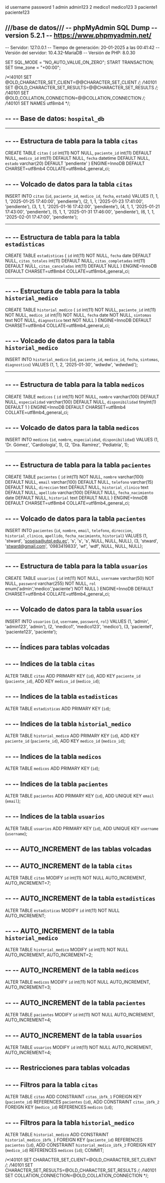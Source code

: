 id username password
1 admin admin123 
2 medico1 medico123 
3 paciente1 paciente123 


///base de datos///
-- phpMyAdmin SQL Dump
-- version 5.2.1
-- https://www.phpmyadmin.net/
--
-- Servidor: 127.0.0.1
-- Tiempo de generación: 20-01-2025 a las 00:41:42
-- Versión del servidor: 10.4.32-MariaDB
-- Versión de PHP: 8.0.30

SET SQL_MODE = "NO_AUTO_VALUE_ON_ZERO";
START TRANSACTION;
SET time_zone = "+00:00";


/*!40101 SET @OLD_CHARACTER_SET_CLIENT=@@CHARACTER_SET_CLIENT */;
/*!40101 SET @OLD_CHARACTER_SET_RESULTS=@@CHARACTER_SET_RESULTS */;
/*!40101 SET @OLD_COLLATION_CONNECTION=@@COLLATION_CONNECTION */;
/*!40101 SET NAMES utf8mb4 */;

--
-- Base de datos: `hospital_db`
--

-- --------------------------------------------------------

--
-- Estructura de tabla para la tabla `citas`
--

CREATE TABLE `citas` (
  `id` int(11) NOT NULL,
  `paciente_id` int(11) DEFAULT NULL,
  `medico_id` int(11) DEFAULT NULL,
  `fecha` datetime DEFAULT NULL,
  `estado` varchar(20) DEFAULT 'pendiente'
) ENGINE=InnoDB DEFAULT CHARSET=utf8mb4 COLLATE=utf8mb4_general_ci;

--
-- Volcado de datos para la tabla `citas`
--

INSERT INTO `citas` (`id`, `paciente_id`, `medico_id`, `fecha`, `estado`) VALUES
(1, 1, 1, '2025-01-25 17:40:00', 'pendiente'),
(2, 1, 1, '2025-01-23 17:41:00', 'pendiente'),
(3, 1, 1, '2025-01-16 17:42:00', 'pendiente'),
(4, 1, 1, '2025-01-21 17:43:00', 'pendiente'),
(5, 1, 1, '2025-01-31 17:46:00', 'pendiente'),
(6, 1, 1, '2025-02-01 17:47:00', 'pendiente');

-- --------------------------------------------------------

--
-- Estructura de tabla para la tabla `estadisticas`
--

CREATE TABLE `estadisticas` (
  `id` int(11) NOT NULL,
  `fecha` date DEFAULT NULL,
  `citas_totales` int(11) DEFAULT NULL,
  `citas_completadas` int(11) DEFAULT NULL,
  `citas_canceladas` int(11) DEFAULT NULL
) ENGINE=InnoDB DEFAULT CHARSET=utf8mb4 COLLATE=utf8mb4_general_ci;

-- --------------------------------------------------------

--
-- Estructura de tabla para la tabla `historial_medico`
--

CREATE TABLE `historial_medico` (
  `id` int(11) NOT NULL,
  `paciente_id` int(11) NOT NULL,
  `medico_id` int(11) NOT NULL,
  `fecha` date NOT NULL,
  `sintomas` text NOT NULL,
  `diagnostico` text NOT NULL
) ENGINE=InnoDB DEFAULT CHARSET=utf8mb4 COLLATE=utf8mb4_general_ci;

--
-- Volcado de datos para la tabla `historial_medico`
--

INSERT INTO `historial_medico` (`id`, `paciente_id`, `medico_id`, `fecha`, `sintomas`, `diagnostico`) VALUES
(1, 1, 2, '2025-01-30', 'wdwdw', 'wdwdwd');

-- --------------------------------------------------------

--
-- Estructura de tabla para la tabla `medicos`
--

CREATE TABLE `medicos` (
  `id` int(11) NOT NULL,
  `nombre` varchar(100) DEFAULT NULL,
  `especialidad` varchar(100) DEFAULT NULL,
  `disponibilidad` tinyint(1) DEFAULT 1
) ENGINE=InnoDB DEFAULT CHARSET=utf8mb4 COLLATE=utf8mb4_general_ci;

--
-- Volcado de datos para la tabla `medicos`
--

INSERT INTO `medicos` (`id`, `nombre`, `especialidad`, `disponibilidad`) VALUES
(1, 'Dr. Gómez', 'Cardiología', 1),
(2, 'Dra. Ramírez', 'Pediatría', 1);

-- --------------------------------------------------------

--
-- Estructura de tabla para la tabla `pacientes`
--

CREATE TABLE `pacientes` (
  `id` int(11) NOT NULL,
  `nombre` varchar(100) DEFAULT NULL,
  `email` varchar(100) DEFAULT NULL,
  `telefono` varchar(15) DEFAULT NULL,
  `direccion` text DEFAULT NULL,
  `historial_clinico` text DEFAULT NULL,
  `apellido` varchar(100) DEFAULT NULL,
  `fecha_nacimiento` date DEFAULT NULL,
  `historial` text DEFAULT NULL
) ENGINE=InnoDB DEFAULT CHARSET=utf8mb4 COLLATE=utf8mb4_general_ci;

--
-- Volcado de datos para la tabla `pacientes`
--

INSERT INTO `pacientes` (`id`, `nombre`, `email`, `telefono`, `direccion`, `historial_clinico`, `apellido`, `fecha_nacimiento`, `historial`) VALUES
(1, 'stward', 'soseisa@utpl.edu.ec', 's', 's', 's', NULL, NULL, NULL),
(3, 'stward', 'stward@gmail.com', '0983419833', 'wf', 'wdf', NULL, NULL, NULL);

-- --------------------------------------------------------

--
-- Estructura de tabla para la tabla `usuarios`
--

CREATE TABLE `usuarios` (
  `id` int(11) NOT NULL,
  `username` varchar(50) NOT NULL,
  `password` varchar(255) NOT NULL,
  `rol` enum('admin','medico','paciente') NOT NULL
) ENGINE=InnoDB DEFAULT CHARSET=utf8mb4 COLLATE=utf8mb4_general_ci;

--
-- Volcado de datos para la tabla `usuarios`
--

INSERT INTO `usuarios` (`id`, `username`, `password`, `rol`) VALUES
(1, 'admin', 'admin123', 'admin'),
(2, 'medico1', 'medico123', 'medico'),
(3, 'paciente1', 'paciente123', 'paciente');

--
-- Índices para tablas volcadas
--

--
-- Indices de la tabla `citas`
--
ALTER TABLE `citas`
  ADD PRIMARY KEY (`id`),
  ADD KEY `paciente_id` (`paciente_id`),
  ADD KEY `medico_id` (`medico_id`);

--
-- Indices de la tabla `estadisticas`
--
ALTER TABLE `estadisticas`
  ADD PRIMARY KEY (`id`);

--
-- Indices de la tabla `historial_medico`
--
ALTER TABLE `historial_medico`
  ADD PRIMARY KEY (`id`),
  ADD KEY `paciente_id` (`paciente_id`),
  ADD KEY `medico_id` (`medico_id`);

--
-- Indices de la tabla `medicos`
--
ALTER TABLE `medicos`
  ADD PRIMARY KEY (`id`);

--
-- Indices de la tabla `pacientes`
--
ALTER TABLE `pacientes`
  ADD PRIMARY KEY (`id`),
  ADD UNIQUE KEY `email` (`email`);

--
-- Indices de la tabla `usuarios`
--
ALTER TABLE `usuarios`
  ADD PRIMARY KEY (`id`),
  ADD UNIQUE KEY `username` (`username`);

--
-- AUTO_INCREMENT de las tablas volcadas
--

--
-- AUTO_INCREMENT de la tabla `citas`
--
ALTER TABLE `citas`
  MODIFY `id` int(11) NOT NULL AUTO_INCREMENT, AUTO_INCREMENT=7;

--
-- AUTO_INCREMENT de la tabla `estadisticas`
--
ALTER TABLE `estadisticas`
  MODIFY `id` int(11) NOT NULL AUTO_INCREMENT;

--
-- AUTO_INCREMENT de la tabla `historial_medico`
--
ALTER TABLE `historial_medico`
  MODIFY `id` int(11) NOT NULL AUTO_INCREMENT, AUTO_INCREMENT=2;

--
-- AUTO_INCREMENT de la tabla `medicos`
--
ALTER TABLE `medicos`
  MODIFY `id` int(11) NOT NULL AUTO_INCREMENT, AUTO_INCREMENT=3;

--
-- AUTO_INCREMENT de la tabla `pacientes`
--
ALTER TABLE `pacientes`
  MODIFY `id` int(11) NOT NULL AUTO_INCREMENT, AUTO_INCREMENT=4;

--
-- AUTO_INCREMENT de la tabla `usuarios`
--
ALTER TABLE `usuarios`
  MODIFY `id` int(11) NOT NULL AUTO_INCREMENT, AUTO_INCREMENT=4;

--
-- Restricciones para tablas volcadas
--

--
-- Filtros para la tabla `citas`
--
ALTER TABLE `citas`
  ADD CONSTRAINT `citas_ibfk_1` FOREIGN KEY (`paciente_id`) REFERENCES `pacientes` (`id`),
  ADD CONSTRAINT `citas_ibfk_2` FOREIGN KEY (`medico_id`) REFERENCES `medicos` (`id`);

--
-- Filtros para la tabla `historial_medico`
--
ALTER TABLE `historial_medico`
  ADD CONSTRAINT `historial_medico_ibfk_1` FOREIGN KEY (`paciente_id`) REFERENCES `pacientes` (`id`),
  ADD CONSTRAINT `historial_medico_ibfk_2` FOREIGN KEY (`medico_id`) REFERENCES `medicos` (`id`);
COMMIT;

/*!40101 SET CHARACTER_SET_CLIENT=@OLD_CHARACTER_SET_CLIENT */;
/*!40101 SET CHARACTER_SET_RESULTS=@OLD_CHARACTER_SET_RESULTS */;
/*!40101 SET COLLATION_CONNECTION=@OLD_COLLATION_CONNECTION */;
